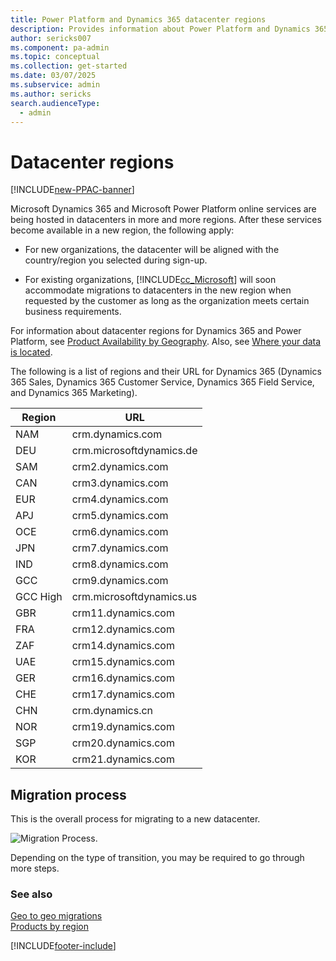 ```yaml
---
title: Power Platform and Dynamics 365 datacenter regions
description: Provides information about Power Platform and Dynamics 365 apps hosted in datacenters across many regions. Find a list of regions and URLs, plus how to migrate to a new datacenter.
author: sericks007
ms.component: pa-admin
ms.topic: conceptual
ms.collection: get-started
ms.date: 03/07/2025
ms.subservice: admin
ms.author: sericks
search.audienceType: 
  - admin
---
```

# Datacenter regions

[!INCLUDE[new-PPAC-banner](~/includes/new-PPAC-banner.md)]

Microsoft Dynamics 365 and Microsoft Power Platform online services are being hosted in datacenters in more and more regions. After these services become available in a new region, the following apply:  
  
- For new organizations, the datacenter will be aligned with the country/region you selected during sign-up.  
  
- For existing organizations, [!INCLUDE[cc_Microsoft](../includes/cc-microsoft.md)] will soon accommodate migrations to datacenters in the new region when requested by the customer as long as the organization meets certain business requirements.  
  
For information about datacenter regions for Dynamics 365 and Power Platform, see [Product Availability by Geography](https://releaseplans.microsoft.com/availability-reports/?report=productgeoreport). Also, see [Where your data is located](https://www.microsoft.com/trust-center/privacy/data-location).  
  
The following is a list of regions and their URL for Dynamics 365 (Dynamics 365 Sales, Dynamics 365 Customer Service, Dynamics 365 Field Service, and Dynamics 365 Marketing).

|Region | URL | 
| ------------- | -------------     | 
| NAM           | crm.dynamics.com  | 
| DEU           | crm.microsoftdynamics.de | 
| SAM           | crm2.dynamics.com | 
| CAN           | crm3.dynamics.com | 
| EUR           | crm4.dynamics.com | 
| APJ           | crm5.dynamics.com | 
| OCE           | crm6.dynamics.com | 
| JPN           | crm7.dynamics.com | 
| IND           | crm8.dynamics.com | 
| GCC           | crm9.dynamics.com | 
| GCC High      | crm.microsoftdynamics.us | 
| GBR           | crm11.dynamics.com | 
| FRA           | crm12.dynamics.com | 
| ZAF           | crm14.dynamics.com | 
| UAE           | crm15.dynamics.com| 
| GER           | crm16.dynamics.com| 
| CHE           | crm17.dynamics.com|  
| CHN           | crm.dynamics.cn | 
| NOR           | crm19.dynamics.com |
| SGP           | crm20.dynamics.com |
| KOR           | crm21.dynamics.com |

## Migration process  
 This is the overall process for migrating to a new datacenter.  
  
 ![Migration Process.](media/migration-process.png "Migration Process")  
  
 Depending on the type of transition, you may be required to go through more steps.  
  
### See also  
 [Geo to geo migrations](geo-to-geo-migrations.md)   
 [Products by region](https://azure.microsoft.com/regions/services/)   



[!INCLUDE[footer-include](../includes/footer-banner.md)]
